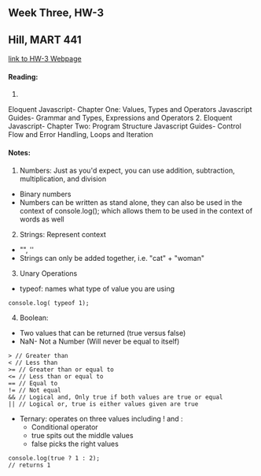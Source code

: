 ## Week Three, HW-3
## Hill, MART 441

[link to HW-3 Webpage](https://annalhill.github.io/hill_441/HW-3/main.html)

#### Reading:
1.
Eloquent Javascript- Chapter One: Values, Types and Operators
Javascript Guides- Grammar and Types, Expressions and Operators
2.
Eloquent Javascript- Chapter Two: Program Structure
Javascript Guides- Control Flow and Error Handling, Loops and Iteration

#### Notes:
1. Numbers: Just as you'd expect, you can use addition, subtraction, multiplication, and division
  - Binary numbers
  - Numbers can be written as stand alone, they can also be used in the context of console.log(); which allows them to be used in the context of words as well

2. Strings: Represent context
  - "", ''
  - Strings can only be added together, i.e. "cat" + "woman"

3. Unary Operations
  - typeof: names what type of value you are using

```
console.log( typeof 1);
```

4. Boolean:
  - Two values that can be returned (true versus false)
  - NaN- Not a Number (Will never be equal to itself)

```
> // Greater than
< // Less than
>= // Greater than or equal to
<= // Less than or equal to
== // Equal to
!= // Not equal
&& // Logical and, Only true if both values are true or equal
|| // Logical or, true is either values given are true
```

  - Ternary: operates on three values including ! and :
    - Conditional operator
    - true spits out the middle values
    - false picks the right values 

```
console.log(true ? 1 : 2);
// returns 1
```
